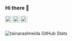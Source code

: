 ### Hi there 👋

<a target="_blank" href="https://www.linkedin.com/in/tainara-campos/">
  <img align="left" alt="LinkdeIN" width="22px" src="" />
</a>

<a target="_blank" href="https://www.instagram.com/tainara_campos/">
  <img align="left" alt="Instagram" width="22px" src="https://imagepng.org/wp-content/uploads/2017/08/instagram-icone-icon-1.png" />
</a>

<a target="_blank" href="mailto:tainara.campos@hotmail.com">
  <img align="left" alt="Gmail" width="22px" src="https://imagepng.org/wp-content/uploads/2017/08/instagram-icone-icon-1.png"/>
</a>
<br><br>



![tainaraalmeida GitHub Stats](https://github-readme-stats.vercel.app/api?username=tainaraalmeida&show_icons=true&theme=radical)
<!--
**tainaraalmeida/tainaraalmeida** is a ✨ _special_ ✨ repository because its `README.md` (this file) appears on your GitHub profile.




- 🔭 I’m currently working on ...
- 🌱 I’m currently learning ...
- 👯 I’m looking to collaborate on ...
- 🤔 I’m looking for help with ...
- 💬 Ask me about ...
- 📫 How to reach me: ...
- 😄 Pronouns: ...
- ⚡ Fun fact: ...
-->
